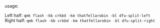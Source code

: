 usage:

Left half: `qmk flash -kb crkbd -km thatfellarobin -bl dfu-split-left`
Right half: `qmk flash -kb crkbd -km thatfellarobin -bl dfu-split-right`